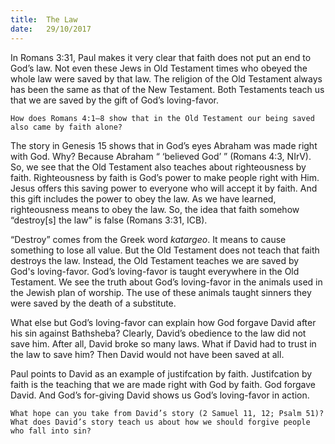 ```yaml
---
title:  The Law
date:   29/10/2017
---
```


In Romans 3:31, Paul makes it very clear that faith does not put an end to God’s law. Not even these Jews in Old Testament times who obeyed the whole law were saved by that law. The religion of the Old Testament always has been the same as that of the New Testament. Both Testaments teach us that we are saved by the gift of God’s loving-favor.

`How does Romans 4:1–8 show that in the Old Testament our being saved also came by faith alone?`

The story in Genesis 15 shows that in God’s eyes Abraham was made right with God. Why? Because Abraham “ ‘believed God’ ” (Romans 4:3, NIrV). So, we see that the Old Testament also teaches about righteousness by faith. Righteousness by faith is God’s power to make people right with Him. Jesus offers this saving power to everyone who will accept it by faith. And this gift includes the power to obey the law. As we have learned, righteousness means to obey the law. So, the idea that faith somehow “destroy[s] the law” is false (Romans 3:31, ICB).

“Destroy” comes from the Greek word *katargeo*. It means to cause something to lose all value. But the Old Testament does not teach that faith destroys the law. Instead, the Old Testament teaches we are saved by God's loving-favor. God’s loving-favor is taught everywhere in the Old Testament. We see the truth about God’s loving-favor in the animals used in the Jewish plan of worship. The use of these animals taught sinners they were saved by the death of a substitute.  

What else but God’s loving-favor can explain how God forgave David after his sin against Bathsheba? Clearly, David’s obedience to the law did not save him. After all, David broke so many laws. What if David had to trust in the law to save him? Then David would not have been saved at all.

Paul points to David as an example of justifcation by faith. Justifcation by faith is the teaching that we are made right with God by faith. God forgave David. And God’s for-giving David shows us God’s loving-favor in action.

`What hope can you take from David’s story (2 Samuel 11, 12; Psalm 51)? What does David’s story teach us about how we should forgive people who fall into sin?`

